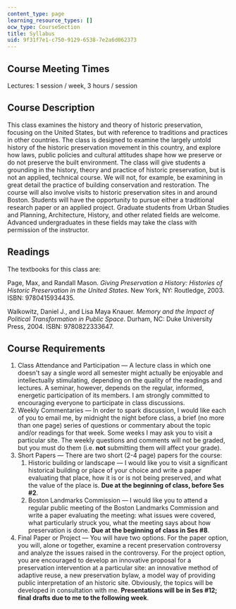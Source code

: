 ```yaml
---
content_type: page
learning_resource_types: []
ocw_type: CourseSection
title: Syllabus
uid: 9f31f7e1-c750-9129-6538-7e2a6d062373
---
```


Course Meeting Times
--------------------

Lectures: 1 session / week, 3 hours / session

Course Description
------------------

This class examines the history and theory of historic preservation, focusing on the United States, but with reference to traditions and practices in other countries. The class is designed to examine the largely untold history of the historic preservation movement in this country, and explore how laws, public policies and cultural attitudes shape how we preserve or do not preserve the built environment. The class will give students a grounding in the history, theory and practice of historic preservation, but is not an applied, technical course. We will not, for example, be examining in great detail the practice of building conservation and restoration. The course will also involve visits to historic preservation sites in and around Boston. Students will have the opportunity to pursue either a traditional research paper or an applied project. Graduate students from Urban Studies and Planning, Architecture, History, and other related fields are welcome. Advanced undergraduates in these fields may take the class with permission of the instructor.

Readings
--------

The textbooks for this class are:

Page, Max, and Randall Mason. _Giving Preservation a History: Histories of Historic Preservation in the United States_. New York, NY: Routledge, 2003. ISBN: 9780415934435.

Walkowitz, Daniel J., and Lisa Maya Knauer. _Memory and the Impact of Political Transformation in Public Space_. Durham, NC: Duke University Press, 2004. ISBN: 9780822333647.

Course Requirements
-------------------

1.  Class Attendance and Participation — A lecture class in which one doesn't say a single word all semester might actually be enjoyable and intellectually stimulating, depending on the quality of the readings and lectures. A seminar, however, depends on the regular, informed, energetic participation of its members. I am strongly committed to encouraging everyone to participate in class discussions.
2.  Weekly Commentaries — In order to spark discussion, I would like each of you to email me, by midnight the night before class, a brief (no more than one page) series of questions or commentary about the topic and/or readings for that week. Some weeks I may ask you to visit a particular site. The weekly questions and comments will not be graded, but you must do them (i.e. **not** submitting them will affect your grade).
3.  Short Papers — There are two short (2-4 page) papers for the course:
    1.  Historic building or landscape — I would like you to visit a significant historical building or place of your choice and write a paper evaluating that place, how it is or is not being preserved, and what the value of the place is. **Due at the beginning of class, before Ses #2**.
    2.  Boston Landmarks Commission — I would like you to attend a regular public meeting of the Boston Landmarks Commission and write a paper evaluating the meeting: what issues were covered, what particularly struck you, what the meeting says about how preservation is done. **Due at the beginning of class in Ses #8**.
4.  Final Paper or Project — You will have two options. For the paper option, you will, alone or together, examine a recent preservation controversy and analyze the issues raised in the controversy. For the project option, you are encouraged to develop an innovative proposal for a preservation intervention at a particular site: an innovative method of adaptive reuse, a new preservation bylaw, a model way of providing public interpretation of an historic site. Obviously, the topics will be developed in consultation with me. **Presentations will be in Ses #12; final drafts due to me to the following week**.